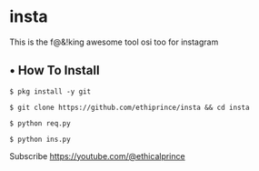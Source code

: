 # insta
This is the f@&amp;!king awesome tool osi too for instagram 
## • How To Install



`$ pkg install -y git`

`$ git clone https://github.com/ethiprince/insta && cd insta`

`$ python req.py`

`$ python ins.py`

Subscribe https://youtube.com/@ethicalprince


